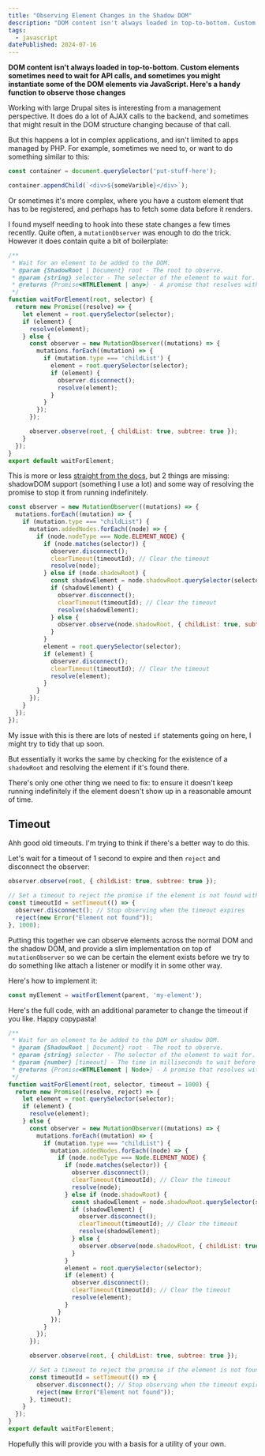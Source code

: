 ```yaml
---
title: "Observing Element Changes in the Shadow DOM"
description: "DOM content isn't always loaded in top-to-bottom. Custom elements sometimes need to wait for API calls, and sometimes you might instantiate some of the DOM elements via JavaScript. Here's a handy function to observe those changes"
tags: 
  - javascript
datePublished: 2024-07-16
---
```

**DOM content isn't always loaded in top-to-bottom. Custom elements sometimes need to wait for API calls, and sometimes you might instantiate some of the DOM elements via JavaScript. Here's a handy function to observe those changes**

Working with large Drupal sites is interesting from a management perspective. It does do a lot of AJAX calls to the backend, and sometimes that might result in the DOM structure changing because of that call.

But this happens a lot in complex applications, and isn't limited to apps managed by PHP. For example, sometimes we need to, or want to do something similar to this:

```javascript
const container = document.querySelector('put-stuff-here');

container.appendChild(`<div>${someVarible}</div>`);
```

Or sometimes it's more complex, where you have a custom element that has to be registered, and perhaps has to fetch some data before it renders.

I found myself needing to hook into these state changes a few times recently. Quite often, a `mutationObserver` was enough to do the trick. However it does contain quite a bit of boilerplate:

```javascript
/**
 * Wait for an element to be added to the DOM.
 * @param {ShadowRoot | Document} root - The root to observe.
 * @param {string} selector - The selector of the element to wait for.
 * @returns {Promise<HTMLElement | any>} - A promise that resolves with the element when it is added to the DOM.
 */
function waitForElement(root, selector) {
  return new Promise((resolve) => {
    let element = root.querySelector(selector);
    if (element) {
      resolve(element);
    } else {
      const observer = new MutationObserver((mutations) => {
        mutations.forEach((mutation) => {
          if (mutation.type === 'childList') {
            element = root.querySelector(selector);
            if (element) {
              observer.disconnect();
              resolve(element);
            }
          }
        });
      });

      observer.observe(root, { childList: true, subtree: true });
    }
  });
}
export default waitForElement;
```

This is more or less [straight from the docs](https://developer.mozilla.org/en-US/docs/Web/API/MutationObserver), but 2 things are missing: shadowDOM support (something I use a lot) and some way of resolving the promise to stop it from running indefinitely.

```javascript
const observer = new MutationObserver((mutations) => {
  mutations.forEach((mutation) => {
    if (mutation.type === "childList") {
      mutation.addedNodes.forEach((node) => {
        if (node.nodeType === Node.ELEMENT_NODE) {
          if (node.matches(selector)) {
            observer.disconnect();
            clearTimeout(timeoutId); // Clear the timeout
            resolve(node);
          } else if (node.shadowRoot) {
            const shadowElement = node.shadowRoot.querySelector(selector);
            if (shadowElement) {
              observer.disconnect();
              clearTimeout(timeoutId); // Clear the timeout
              resolve(shadowElement);
            } else {
              observer.observe(node.shadowRoot, { childList: true, subtree: true });
            }
          }
          element = root.querySelector(selector);
          if (element) {
            observer.disconnect();
            clearTimeout(timeoutId); // Clear the timeout
            resolve(element);
          }
        }
      });
    }
  });
});
```
My issue with this is there are lots of nested `if` statements going on here, I might try to tidy that up soon.

But essentially it works the same by checking for the existence of a `shadowRoot` and resolving the element if it's found there.

There's only one other thing we need to fix: to ensure it doesn't keep running indefinitely if the element doesn't show up in a reasonable amount of time.


## Timeout

Ahh good old timeouts. I'm trying to think if there's a better way to do this. 

Let's wait for a timeout of 1 second to expire and then `reject` and disconnect the observer:

```javascript
observer.observe(root, { childList: true, subtree: true });

// Set a timeout to reject the promise if the element is not found within 1 second
const timeoutId = setTimeout(() => {
  observer.disconnect(); // Stop observing when the timeout expires
  reject(new Error("Element not found"));
}, 1000);
```
Putting this together we can observe elements across the normal DOM and the shadow DOM, and provide a slim implementation on top of `mutationObserver` so we can be certain the element exists before we try to do something like attach a listener or modify it in some other way.

Here's how to implement it:

```javascript
const myElement = waitForElement(parent, 'my-element');

```

Here's the full code, with an additional parameter to change the timeout if you like. Happy copypasta!

```javascript
/**
 * Wait for an element to be added to the DOM or shadow DOM.
 * @param {ShadowRoot | Document} root - The root to observe.
 * @param {string} selector - The selector of the element to wait for.
 * @param {number} [timeout] - The time in milliseconds to wait before rejecting the promise.
 * @returns {Promise<HTMLElement | Node>} - A promise that resolves with the element when it is added to the DOM or shadow DOM.
 */
function waitForElement(root, selector, timeout = 1000) {
  return new Promise((resolve, reject) => {
    let element = root.querySelector(selector);
    if (element) {
      resolve(element);
    } else {
      const observer = new MutationObserver((mutations) => {
        mutations.forEach((mutation) => {
          if (mutation.type === "childList") {
            mutation.addedNodes.forEach((node) => {
              if (node.nodeType === Node.ELEMENT_NODE) {
                if (node.matches(selector)) {
                  observer.disconnect();
                  clearTimeout(timeoutId); // Clear the timeout
                  resolve(node);
                } else if (node.shadowRoot) {
                  const shadowElement = node.shadowRoot.querySelector(selector);
                  if (shadowElement) {
                    observer.disconnect();
                    clearTimeout(timeoutId); // Clear the timeout
                    resolve(shadowElement);
                  } else {
                    observer.observe(node.shadowRoot, { childList: true, subtree: true });
                  }
                }
                element = root.querySelector(selector);
                if (element) {
                  observer.disconnect();
                  clearTimeout(timeoutId); // Clear the timeout
                  resolve(element);
                }
              }
            });
          }
        });
      });

      observer.observe(root, { childList: true, subtree: true });

      // Set a timeout to reject the promise if the element is not found within 1 second
      const timeoutId = setTimeout(() => {
        observer.disconnect(); // Stop observing when the timeout expires
        reject(new Error("Element not found"));
      }, timeout);
    }
  });
}
export default waitForElement;
```

Hopefully this will provide you with a basis for a utility of your own.